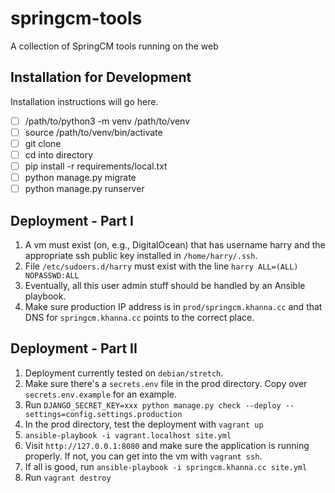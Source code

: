 # springcm-tools
A collection of SpringCM tools running on the web

## Installation for Development
Installation instructions will go here. 
- [ ] /path/to/python3 -m venv /path/to/venv
- [ ] source /path/to/venv/bin/activate
- [ ] git clone
- [ ] cd into directory
- [ ] pip install -r requirements/local.txt
- [ ] python manage.py migrate
- [ ] python manage.py runserver

## Deployment - Part I
1. A vm must exist (on, e.g., DigitalOcean) that has username harry and the appropriate ssh public key installed in `/home/harry/.ssh`. 
1. File `/etc/sudoers.d/harry` must exist with the line `harry ALL=(ALL) NOPASSWD:ALL`
1. Eventually, all this user admin stuff should be handled by an Ansible playbook.
1. Make sure production IP address is in `prod/springcm.khanna.cc` and that DNS for `springcm.khanna.cc` points to the correct place.


## Deployment - Part II
1. Deployment currently tested on `debian/stretch`. 
1. Make sure there's a `secrets.env` file in the prod directory. Copy over `secrets.env.example` for an example.
1. Run `DJANGO_SECRET_KEY=xxx python manage.py check --deploy --settings=config.settings.production`
2. In the prod directory, test the deployment with `vagrant up`
3. `ansible-playbook -i vagrant.localhost site.yml`
4. Visit `http://127.0.0.1:8080` and make sure the application is running properly. If not, you can get into the vm with `vagrant ssh`.
5. If all is good, run `ansible-playbook -i springcm.khanna.cc site.yml`
6. Run `vagrant destroy`